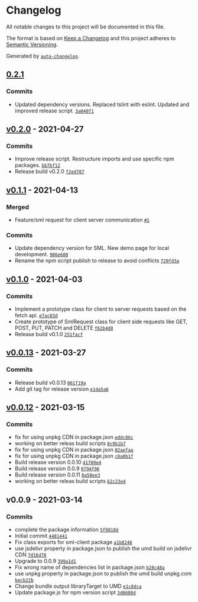 # Changelog

All notable changes to this project will be documented in this file.

The format is based on [Keep a Changelog](https://keepachangelog.com/en/1.0.0/)
and this project adheres to [Semantic Versioning](https://semver.org/spec/v2.0.0.html).

Generated by [`auto-changelog`](https://github.com/CookPete/auto-changelog).

## [0.2.1](https://github.com/GELight/sml-client/compare/v0.2.0...0.2.1)

### Commits

- Updated dependency versions. Replaced tslint with eslint. Updated and improved release script. [`3a04071`](https://github.com/GELight/sml-client/commit/3a0407130dfed07ee0153bd4a414aa50ed214f01)

## [v0.2.0](https://github.com/GELight/sml-client/compare/v0.1.1...v0.2.0) - 2021-04-27

### Commits

- Improve release script. Restructure imports and use specific npm packages. [`bb7bf12`](https://github.com/GELight/sml-client/commit/bb7bf120c9a9a4c2b6131ff993ef3e61ccc07042)
- Release build v0.2.0 [`f2ed787`](https://github.com/GELight/sml-client/commit/f2ed787ddcfde9af840a291b00180bfac288617c)

## [v0.1.1](https://github.com/GELight/sml-client/compare/v0.1.0...v0.1.1) - 2021-04-13

### Merged

- Feature/sml request for client server communication [`#1`](https://github.com/GELight/sml-client/pull/1)

### Commits

- Update dependency version for SML. New demo page for local development. [`986e688`](https://github.com/GELight/sml-client/commit/986e688cb8487cccf97e43bbc0d132298592b2e7)
- Rename the npm script publish to release to avoid conflicts [`720fd3a`](https://github.com/GELight/sml-client/commit/720fd3ab51c19a8f28319286a8e86dca28c46a67)

## [v0.1.0](https://github.com/GELight/sml-client/compare/v0.0.13...v0.1.0) - 2021-04-03

### Commits

- Implement a prototype class for client to server requests based on the fetch api. [`e7ac83d`](https://github.com/GELight/sml-client/commit/e7ac83d9f531aa34981576566ffd9dc578ea5ef4)
- Create prototype of SmlRequest class for client side requests like GET, POST, PUT, PATCH and DELETE [`f62b4d8`](https://github.com/GELight/sml-client/commit/f62b4d848d5ef327e95064edd80b280d4209b67c)
- Release build v0.1.0 [`251facf`](https://github.com/GELight/sml-client/commit/251facf00f41ea9e23c7e34f4b242d77f5fd9866)

## [v0.0.13](https://github.com/GELight/sml-client/compare/v0.0.12...v0.0.13) - 2021-03-27

### Commits

- Release build v0.0.13 [`061f19a`](https://github.com/GELight/sml-client/commit/061f19a6796c38f3c09ef13738a97fe9b02d9dd8)
- Add git tag for release version [`e1da5a6`](https://github.com/GELight/sml-client/commit/e1da5a6a736660d1b07c02481d4aa5a63b0c059e)

## [v0.0.12](https://github.com/GELight/sml-client/compare/v0.0.9...v0.0.12) - 2021-03-15

### Commits

- fix for using unpkg CDN in package.json [`eddc86c`](https://github.com/GELight/sml-client/commit/eddc86ca7a95b830c2c4a05f040808a512fe6198)
- working on better releas build scripts [`0c9b1b7`](https://github.com/GELight/sml-client/commit/0c9b1b7dcdc64e7b6f956e9c42b9d72581ff013e)
- fix for using unpkg CDN in package.json [`02aefaa`](https://github.com/GELight/sml-client/commit/02aefaaf4df43bd55eb8911770bf53ee2815d598)
- fix for using unpkg CDN in package.json [`c8a0b1f`](https://github.com/GELight/sml-client/commit/c8a0b1f06e3ff766e53d56d1cebcf473ff8b66ca)
- Build release version 0.0.10 [`41f80e4`](https://github.com/GELight/sml-client/commit/41f80e49f9b1ce13a7381754c81cf1c233b730fb)
- Build release version 0.0.9 [`0794f96`](https://github.com/GELight/sml-client/commit/0794f962250a2d1bacd2c2effbbc5018763524d2)
- Build release version 0.0.11 [`8a58ee3`](https://github.com/GELight/sml-client/commit/8a58ee364ea67cff9464661bac5e87d89e20d6c8)
- working on better releas build scripts [`62c23e4`](https://github.com/GELight/sml-client/commit/62c23e4f27dab7100be0e3e3ca9455f34ccf9b6b)

## v0.0.9 - 2021-03-14

### Commits

- complete the package information [`5f9818d`](https://github.com/GELight/sml-client/commit/5f9818d75f51b7760fd8fd313dc58c5bcd93f748)
- Initial commit [`4481441`](https://github.com/GELight/sml-client/commit/44814413de7977af9167cc41467d9253de589d0f)
- Fix class exports for sml-client package [`a1b8246`](https://github.com/GELight/sml-client/commit/a1b82461e1dbceff142d8611c325483bf017f3ef)
- use jsdelivr property in package.json to publish the umd build on jsdelivr CDN [`7d16d78`](https://github.com/GELight/sml-client/commit/7d16d789e89e4b026e5da03ec906ce5afac5b593)
- Upgrade to 0.0.9 [`399a1d1`](https://github.com/GELight/sml-client/commit/399a1d1e7067ff1ddf17d64fe770369df77d17eb)
- Fix wrong name of dependencies list in package.json [`b28c48a`](https://github.com/GELight/sml-client/commit/b28c48ad4f706c90ea367e7de3103a124fc517a5)
- use unpkg property in package.json to publish the umd build unpkg.com [`becb22b`](https://github.com/GELight/sml-client/commit/becb22b901776680a583fc7a1e64872b91c9354e)
- Change bundle output libraryTarget to UMD [`e1c8dca`](https://github.com/GELight/sml-client/commit/e1c8dca97b3dd0a447405e615190be4e1999df05)
- Update package.js for npm version script [`3d6608d`](https://github.com/GELight/sml-client/commit/3d6608d0e664e4d66f027877f46829b3e25472d1)

